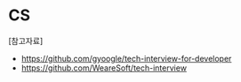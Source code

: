 # CS
[참고자료]
* <https://github.com/gyoogle/tech-interview-for-developer>
* <https://github.com/WeareSoft/tech-interview>
